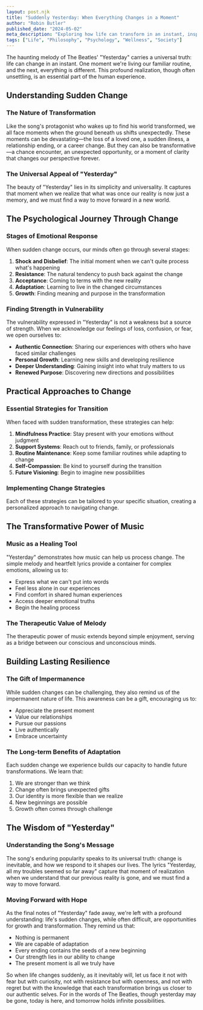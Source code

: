 ```yaml
---
layout: post.njk
title: "Suddenly Yesterday: When Everything Changes in a Moment"
author: "Robin Butler"
published_date: "2024-05-02"
meta_description: "Exploring how life can transform in an instant, inspired by The Beatles' 'Yesterday', and how we can navigate these sudden changes with grace and resilience."
tags: ["Life", "Philosophy", "Psychology", "Wellness", "Society"]
---
```


The haunting melody of The Beatles' "Yesterday" carries a universal truth: life can change in an instant. One moment we're living our familiar routine, and the next, everything is different. This profound realization, though often unsettling, is an essential part of the human experience.

## Understanding Sudden Change

### The Nature of Transformation

Like the song's protagonist who wakes up to find his world transformed, we all face moments when the ground beneath us shifts unexpectedly. These moments can be devastating—the loss of a loved one, a sudden illness, a relationship ending, or a career change. But they can also be transformative—a chance encounter, an unexpected opportunity, or a moment of clarity that changes our perspective forever.

### The Universal Appeal of "Yesterday"

The beauty of "Yesterday" lies in its simplicity and universality. It captures that moment when we realize that what was once our reality is now just a memory, and we must find a way to move forward in a new world.

## The Psychological Journey Through Change

### Stages of Emotional Response

When sudden change occurs, our minds often go through several stages:

1. **Shock and Disbelief**: The initial moment when we can't quite process what's happening
2. **Resistance**: The natural tendency to push back against the change
3. **Acceptance**: Coming to terms with the new reality
4. **Adaptation**: Learning to live in the changed circumstances
5. **Growth**: Finding meaning and purpose in the transformation

### Finding Strength in Vulnerability

The vulnerability expressed in "Yesterday" is not a weakness but a source of strength. When we acknowledge our feelings of loss, confusion, or fear, we open ourselves to:

- **Authentic Connection**: Sharing our experiences with others who have faced similar challenges
- **Personal Growth**: Learning new skills and developing resilience
- **Deeper Understanding**: Gaining insight into what truly matters to us
- **Renewed Purpose**: Discovering new directions and possibilities

## Practical Approaches to Change

### Essential Strategies for Transition

When faced with sudden transformation, these strategies can help:

1. **Mindfulness Practice**: Stay present with your emotions without judgment
2. **Support Systems**: Reach out to friends, family, or professionals
3. **Routine Maintenance**: Keep some familiar routines while adapting to change
4. **Self-Compassion**: Be kind to yourself during the transition
5. **Future Visioning**: Begin to imagine new possibilities

### Implementing Change Strategies

Each of these strategies can be tailored to your specific situation, creating a personalized approach to navigating change.

## The Transformative Power of Music

### Music as a Healing Tool

"Yesterday" demonstrates how music can help us process change. The simple melody and heartfelt lyrics provide a container for complex emotions, allowing us to:

- Express what we can't put into words
- Feel less alone in our experiences
- Find comfort in shared human experiences
- Access deeper emotional truths
- Begin the healing process

### The Therapeutic Value of Melody

The therapeutic power of music extends beyond simple enjoyment, serving as a bridge between our conscious and unconscious minds.

## Building Lasting Resilience

### The Gift of Impermanence

While sudden changes can be challenging, they also remind us of the impermanent nature of life. This awareness can be a gift, encouraging us to:

- Appreciate the present moment
- Value our relationships
- Pursue our passions
- Live authentically
- Embrace uncertainty

### The Long-term Benefits of Adaptation

Each sudden change we experience builds our capacity to handle future transformations. We learn that:

1. We are stronger than we think
2. Change often brings unexpected gifts
3. Our identity is more flexible than we realize
4. New beginnings are possible
5. Growth often comes through challenge

## The Wisdom of "Yesterday"

### Understanding the Song's Message

The song's enduring popularity speaks to its universal truth: change is inevitable, and how we respond to it shapes our lives. The lyrics "Yesterday, all my troubles seemed so far away" capture that moment of realization when we understand that our previous reality is gone, and we must find a way to move forward.

### Moving Forward with Hope

As the final notes of "Yesterday" fade away, we're left with a profound understanding: life's sudden changes, while often difficult, are opportunities for growth and transformation. They remind us that:

- Nothing is permanent
- We are capable of adaptation
- Every ending contains the seeds of a new beginning
- Our strength lies in our ability to change
- The present moment is all we truly have

So when life changes suddenly, as it inevitably will, let us face it not with fear but with curiosity, not with resistance but with openness, and not with regret but with the knowledge that each transformation brings us closer to our authentic selves. For in the words of The Beatles, though yesterday may be gone, today is here, and tomorrow holds infinite possibilities. 